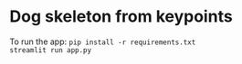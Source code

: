 # Dog skeleton from keypoints

To run the app:
`pip install -r requirements.txt`  
`streamlit run app.py`
